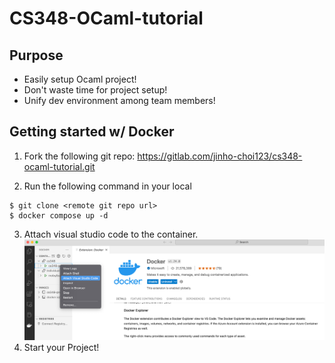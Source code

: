 # CS348-OCaml-tutorial

## Purpose

- Easily setup Ocaml project!
- Don't waste time for project setup!
- Unify dev environment among team members!

## Getting started w/ Docker

1. Fork the following git repo: https://gitlab.com/jinho-choi123/cs348-ocaml-tutorial.git

2. Run the following command in your local
```
$ git clone <remote git repo url>
$ docker compose up -d
```

3. Attach visual studio code to the container.
![docker extension in vscode](./Docker-Extension-img.png)
4. Start your Project!

